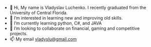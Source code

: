 - 👋 Hi, My name is  Vladyslav Luchenko. I recently graduated from the University of Central Florida.
- 👀 I’m interested in learning new and improving old skills.
- 🌱 I’m currently learning python, C#, and JAVA
- 💞️ I’m looking to collaborate on financial, gaming and competitive projects.
- 📫 My email vladyslu@gmail.com

<!---
vladyslu/vladyslu is a ✨ special ✨ repository because its `README.md` (this file) appears on your GitHub profile.
You can click the Preview link to take a look at your changes.
--->
